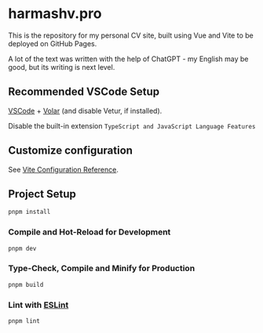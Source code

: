 # harmashv.pro

This is the repository for my personal CV site, built using Vue and Vite to be deployed on GitHub Pages.

A lot of the text was written with the help of ChatGPT - my English may be good, but its writing is next level.

## Recommended VSCode Setup

[VSCode](https://code.visualstudio.com/) + [Volar](https://marketplace.visualstudio.com/items?itemName=Vue.volar) (and disable Vetur, if installed).

Disable the built-in extension `TypeScript and JavaScript Language Features`

## Customize configuration

See [Vite Configuration Reference](https://vitejs.dev/config/).

## Project Setup

```sh
pnpm install
```

### Compile and Hot-Reload for Development

```sh
pnpm dev
```

### Type-Check, Compile and Minify for Production

```sh
pnpm build
```

### Lint with [ESLint](https://eslint.org/)

```sh
pnpm lint
```
